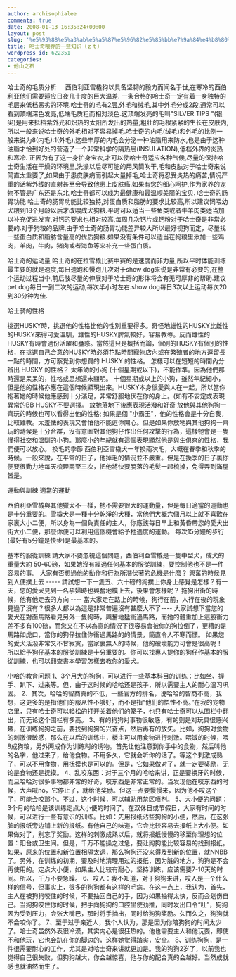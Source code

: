 ```yaml
---
author: archisophialee
comments: true
date: 2008-01-13 16:35:24+00:00
layout: post
slug: '%e5%93%88%e5%a3%ab%e5%a5%87%e5%96%82%e5%85%bb%e7%9a%84%e4%b8%80%e4%ba%9b%e7%9f%a5%e8%af%86%ef%bc%88%ef%bd%9a%ef%bd%94%ef%bc%89'
title: 哈士奇喂养的一些知识（ｚｔ）
wordpress_id: 622351
categories:
- 他山之石
---
```


哈士奇的毛质分析
    西伯利亚雪橇狗以具备坚韧的毅力而闻名于世,在寒冷的西伯利亚他们需要适应日夜几十度的巨大温差.
一条合格的哈士奇一定有着一身独特的毛层来低档恶劣的环境.哈士奇的毛有2层,外毛和绒毛,其中外毛分成2段,通常可以看到顶端深色发亮,低端毛质粗而相对淡色.这顶端发亮的毛叫"SILVER TIPS "(银尖)是用来抵挡紫外光和炽热的太阳所发出的热量;粗壮的毛根紧紧的生长在皮肤内,所以一般来说哈士奇的外毛相对不容易掉毛.哈士奇的内毛(绒毛)和外毛的比例一般来说为8(内毛):1(外毛),这些丰厚的内毛会分泌一种油脂用来防水,也是由于这种油脂才恰到好处的营造了一个非常科学的隔热层(INSULATION),低档外界的炎热和寒冷.
正因为有了这一身护身宝衣,才可以使哈士奇适应各种气候,尽量的保持哈士奇生活在干燥的环境里,洗澡以后尽可能的用风筒吹干,毛和皮肤对于哈士奇来说简直太重要了,如果由于患皮肤病而引起大量掉毛,哈士奇将忍受炎热的痛苦,情况严重的话紫外线的直射甚至会导致他患上皮肤癌.如果有您的细心呵护,作为家养的宠物不管是广东还是东北,哈士奇都可以成为最健康和最温顺美丽的宝贝.
哈士奇的肠胃功能
哈士奇的肠胃功能比较独特,对蛋白质和脂肪的要求比较高,所以建议饲喂幼犬粮到18个月龄以后才改喂成犬狗粮.平时可以适当一些鱼类或者牛羊肉类适当加以补充促进发育,对钙的要求也相对较高,每周几次钙片或钙粉对于哈士奇是非常必要的.对于狗粮的品牌,由于哈士奇的肠胃功能差异较大所以最好视狗而定，尽量找一些蛋白质和脂肪含量高的优质狗粮.如果没有条件可以适当在狗粮里添加一些鸡肉，羊肉，牛肉，猪肉或者海鱼等来补充一些蛋白质。

哈士奇的运动量
哈士奇的在拉雪橇比赛中赛的是速度而非力量,所以平时体能训练最主要的就是速度,每日速跑和慢跑几次对于show dog来说是非常有必要的,在整个运动过程当中,前后肢尽量的伸展对于哈士奇的形体将会有无可厚非的帮助.建议pet dog每日一到二次的运动,每次半小时左右.show dog每日3次以上运动每次20到30分钟为佳.

哈士骑的性格

挑選HUSKY時，挑選他的性格比他的性別重要得多。奇怪地雄性的HUSKY比雌性的HUSKY來得可愛溫馴，雄性的HUSKY脾氣較好，容易教導。反而雌性的 HUSKY有時會過份活躍和蠱惑。當然這只是概括而論，個別的HUSKY有個別的性格，在挑選自己合意的HUSKY時必須花點時間寵物店內或在繁殖者的地方逗留長一點的時間，方可察覺到你想買的 HUSKY 的性格。
怎樣可以在短短的時間內分辨出 HUSKY 的性格？
太年幼的小狗 (十個星期或以下)，不能作準。因為他們那時還是呆呆的，性格或思想還未顯明。
十個星期或以上的小狗，雖然年紀細小，但是他的性格亦應在這個時候顯現出來。HUSKY本身很愛與人在一起，所以當你抱著她的時候他應感到十分滿足，非常舒服地伏在你的身上。(如有不安定或表現異常的BB HUSKY不要選擇。
放牠落地下後應表現活潑和好奇
放他與其他狗狗一齊玩的時候也可以看得出他的性格; 如果是個 "小霸王"，他的性格會是十分自我，比較難教。太羞怯的表現又會怕他不能逗你開心。但是如果你放牠與其他狗狗一齊玩的時候是十分合群，沒有意圖對其他狗仔作出任何攻擊的行為，這樣牠會是一隻懂得社交和溫馴的小狗。那麼小的年紀就有這個表現顯然他是與生俱來的性格，我們便可以放心。
換毛的季節
西伯利亞雪橇犬一年換兩次毛，大概在春季和秋季的時候。一般來說，在平常的日子，他掉毛的情況並不嚴重。但是在換季的日子裏你便要很勤力地每天梳理兩至三次，把他將快要脫落的毛髮一起梳掉，免得弄到滿屋皆是。

運動與訓練 適當的運動

西伯利亞雪橇與其他獵犬不一樣，牠不需要很大的運動量，但是每日適當的運動也是十分重要的。雪橇犬是一種十分乾淨的犬種，當他們大概六個月以上就不喜歡在家裏大小二便，所以身為一個負責任的主人，你應該每日早上和黃昏帶您的愛犬出街大小二便，那麼你便可以利用這個機會給予牠適度的運動。 每次15分鐘的步行 (最好有5分鐘是快步)是最基本的。

基本的服從訓練
請大家不要忽視這個問題，西伯利亞雪橇是一隻中型犬，成犬的重量大約 50-60磅，如果她沒有經過任何基本的服從訓練，要控制他也不是一件容易的事。 大家有否想過他的動作和行為所潛伏著的危機是什麼？
興奮的時候見到人便撲上去 ----- 請試想一下一隻五、六十磅的狗撲上你身上感覺是怎樣？有一天，您的愛犬見到一名孕婦時也興奮地樸上去，後果會怎樣呢？
拖狗出街的時候，他有他走去的方向 ---- 當大家走在路上的時候，狗行在前，人行在後的現象見過了沒有？很多人都以為這是非常普遍沒有甚麼大不了---- 大家試想下當您的愛犬在對面馬路看見另外一隻狗時，興奮地猛衝過馬路，而她的體重加上這股衝力差不多有100磅，而您又在不以為意的情況下很容易會被你的狗拉倒了，更糟的是馬路如虎口，當你的狗仔拉住你衝過馬路的的情景，簡直令人不寒而慄。
如果您的愛犬活潑非常又不甘寂寞，當家裏無人的時候，他的破壞能力可會是很高呢！
所以給予狗仔基本的服從訓練是十分重要的。你可以找專人提你的狗仔作基本的服從訓練，也可以翻查書本學習怎樣去教你的愛犬。

小哈的教育问题
1、3个月大的狗狗，可以进行一些基本科目的训练：比如坐、握手、趴下、过来等。但，由于这时候的哈哈还是孩子，所以需要主人的耐心温习巩固。
2、其次，哈哈的智商真的不低，一些官方的排名，说哈哈的智商不高，我想，这更多的是指他们的服从性不够好，而不是指“他们的悟性不高。”在我的宠物店里，只有哈士奇可以轻松的打开关着他们的笼子，也只有哈士奇可以从围栏中翻出，而无论这个围栏有多高。
3、有的狗狗对事物很敏感，有的则是对玩具很感兴趣，在训练狗狗之前，要找到狗狗的兴奋点，然后再有的放矢。比如，狗狗对食物的刺激很敏感，那么在以后的训练中，楼主可以用食物进行刺激。喂饭的时候，喂8成狗粮，另外两成作为训练时的诱物。首先让他注意到你手中的食物，然后叫他的名字，他过来了，给他食物。不用多久，它就会听你的话了。等这个刺激成熟了，可以不用食物，用抚摸也是可以的。但是，它如果做对了，就一定要奖励，无论是食物还是抚摸。
4、乱咬东西：对于三个月的哈哈来讲，正是要换牙的时候，而且哈哈对很多事物都非常的好奇，咬东西是非常正常的。当发现他在咬东西的时候，大声喊no，它停止了，就给他奖励。但这一点要慢慢来，因为他不咬这个了，可能会咬那个。不过，这个时候，可以辅助用禁区喷剂。
5、大小便的问题：3个月的哈哈是该训练定点大小便的时间了。在双休日或节假日，大家有时间的时候，可以进行一些有意识的训练。比如：先用报纸沾些狗狗的小便，然后，在这张脏的报纸旁边铺上新的报纸。有他自己的味道，它会比较容易去报纸上大小便。如果做对了，别忘了奖励。这样的刺激成熟以后，就将报纸慢慢的移至你理想的位置：阳台或卫生间。但是，千万不能操之过急，要让狗狗能比较容易的找到报纸。如果，原来的位置和新位置相隔太远，那么狗狗还没来得及到新的位置，就NNBB了。另外，在训练的初期，要及时地清理用过的报纸，因为脏的地方，狗狗是不会再使用的。定点大小便，如果主人比较有耐心，坚持训练，应该需要7-10天的时间。所以，千万不要急躁。
6、咬人：我不知道，对于狗狗来讲，咬人是一个什么样的信号，但事实上，很多的狗狗都有这样的毛病。在这一点上，我认为，首先，主人在被狗狗咬住的时候，不要抽回自己的手，因为如果抽得太快，反而会划伤自己。当狗狗咬住你的时候，把手向狗狗的口腔里使劲推，同时发出口令“吐”，狗狗因为受到压力，会张大嘴巴，那时将手抽出，同时给狗狗奖励。久而久之，狗狗就不会咬你了。
7、至于过于亲近人，我个人认为，那是因为你陪狗狗的时间太少了。哈士奇虽然外表很冷漠，其实内心是很狂热的。他也需要主人和他玩耍，即使不和他玩，它也会趴在你的脚边的，这样她觉得踏实，安全。
8、训练狗狗，是一件很需要耐心的工作，尤其是对哈士奇来讲就更加是。我的狗狗2岁了，以前我也觉得自己很失败，但狗狗越大，你会越惊喜，他与你的配合真的会越好。当然成就感也就油然而生了。
